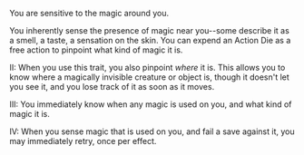 You are sensitive to the magic around you. 

You inherently sense the presence of magic near you--some describe it as a smell, a taste, a sensation on the skin. You can expend an Action Die as a free action to pinpoint what kind of magic it is.

II: When you use this trait, you also pinpoint _where_ it is. This allows you to know where a magically invisible creature or object is, though it doesn't let you see it, and you lose track of it as soon as it moves.

III: You immediately know when any magic is used on you, and what kind of magic it is.

IV: When you sense magic that is used on you, and fail a save against it, you may immediately retry, once per effect.
